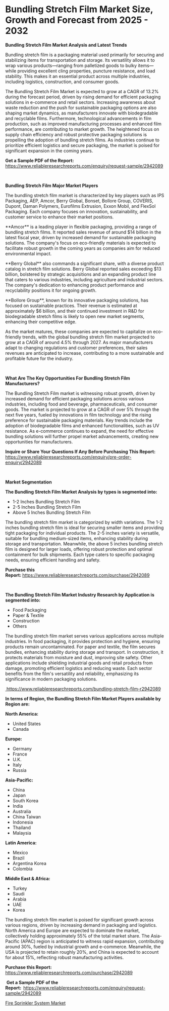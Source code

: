 <p><h1>Bundling Stretch Film Market Size, Growth and Forecast from 2025 - 2032</h1></p><p><strong>Bundling Stretch Film Market Analysis and Latest Trends</strong></p>
<p><p>Bundling stretch film is a packaging material used primarily for securing and stabilizing items for transportation and storage. Its versatility allows it to wrap various products—ranging from palletized goods to bulky items—while providing excellent cling properties, puncture resistance, and load stability. This makes it an essential product across multiple industries, including logistics, construction, and consumer goods.</p><p>The Bundling Stretch Film Market is expected to grow at a CAGR of 13.2% during the forecast period, driven by rising demand for efficient packaging solutions in e-commerce and retail sectors. Increasing awareness about waste reduction and the push for sustainable packaging options are also shaping market dynamics, as manufacturers innovate with biodegradable and recyclable films. Furthermore, technological advancements in film production, such as improved manufacturing processes and enhanced film performance, are contributing to market growth. The heightened focus on supply chain efficiency and robust protective packaging solutions is propelling the adoption of bundling stretch films. As industries continue to prioritize efficient logistics and secure packaging, the market is poised for significant expansion in the coming years.</p></p>
<p><strong>Get a Sample PDF of the Report:&nbsp;</strong> <a href="https://www.reliableresearchreports.com/enquiry/request-sample/2942089?utm_campaign=2960&utm_medium=2&utm_source=Github&utm_content=ia&utm_term=15032025&utm_id=bundling-stretch-film">https://www.reliableresearchreports.com/enquiry/request-sample/2942089</a></p>
<p>&nbsp;</p>
<p><strong>Bundling Stretch Film Major Market Players</strong></p>
<p><p>The bundling stretch film market is characterized by key players such as IPS Packaging, AEP, Amcor, Berry Global, Bonset, Bollore Group, COVERIS, Dupont, Daman Polymers, Eurofilms Extrusion, Exxon Mobil, and FlexSol Packaging. Each company focuses on innovation, sustainability, and customer service to enhance their market positions.</p><p>**Amcor** is a leading player in flexible packaging, providing a range of bundling stretch films. It reported sales revenue of around $14 billion in the latest fiscal year, driven by increased demand for sustainable packaging solutions. The company's focus on eco-friendly materials is expected to facilitate robust growth in the coming years as companies aim for reduced environmental impact.</p><p>**Berry Global** also commands a significant share, with a diverse product catalog in stretch film solutions. Berry Global reported sales exceeding $13 billion, bolstered by strategic acquisitions and an expanding product line that caters to various industries, including agriculture and industrial sectors. The company's dedication to enhancing product performance and recyclability positions it for ongoing growth.</p><p>**Bollore Group**, known for its innovative packaging solutions, has focused on sustainable practices. Their revenue is estimated at approximately $6 billion, and their continued investment in R&D for biodegradable stretch films is likely to open new market segments, enhancing their competitive edge.</p><p>As the market matures, these companies are expected to capitalize on eco-friendly trends, with the global bundling stretch film market projected to grow at a CAGR of around 4.5% through 2027. As major manufacturers adapt to changing regulations and customer preferences, their sales revenues are anticipated to increase, contributing to a more sustainable and profitable future for the industry.</p></p>
<p>&nbsp;</p>
<p><strong>What Are The Key Opportunities For Bundling Stretch Film Manufacturers?</strong></p>
<p><p>The Bundling Stretch Film market is witnessing robust growth, driven by increased demand for efficient packaging solutions across various industries, including food and beverage, pharmaceuticals, and consumer goods. The market is projected to grow at a CAGR of over 5% through the next five years, fueled by innovations in film technology and the rising preference for sustainable packaging materials. Key trends include the adoption of biodegradable films and enhanced functionalities, such as UV resistance. As e-commerce continues to expand, the need for effective bundling solutions will further propel market advancements, creating new opportunities for manufacturers.</p></p>
<p><strong>Inquire or Share Your Questions If Any Before Purchasing This Report:</strong> <a href="https://www.reliableresearchreports.com/enquiry/pre-order-enquiry/2942089?utm_campaign=2960&utm_medium=2&utm_source=Github&utm_content=ia&utm_term=15032025&utm_id=bundling-stretch-film">https://www.reliableresearchreports.com/enquiry/pre-order-enquiry/2942089</a></p>
<p>&nbsp;</p>
<p><strong>Market Segmentation</strong></p>
<p><strong>The Bundling Stretch Film Market Analysis by types is segmented into:</strong></p>
<p><ul><li>1-2 Inches Bundling Stretch Film</li><li>2-5 Inches Bundling Stretch Film</li><li>Above 5 Inches Bundling Stretch Film</li></ul></p>
<p><p>The bundling stretch film market is categorized by width variations. The 1-2 inches bundling stretch film is ideal for securing smaller items and providing tight packaging for individual products. The 2-5 inches variety is versatile, suitable for bundling medium-sized items, enhancing stability during storage and transportation. Meanwhile, the above 5 inches bundling stretch film is designed for larger loads, offering robust protection and optimal containment for bulk shipments. Each type caters to specific packaging needs, ensuring efficient handling and safety.</p></p>
<p><strong>Purchase this Report:&nbsp;</strong><a href="https://www.reliableresearchreports.com/purchase/2942089?utm_campaign=2960&utm_medium=2&utm_source=Github&utm_content=ia&utm_term=15032025&utm_id=bundling-stretch-film">https://www.reliableresearchreports.com/purchase/2942089</a></p>
<p>&nbsp;</p>
<p><strong>The Bundling Stretch Film Market Industry Research by Application is segmented into:</strong></p>
<p><ul><li>Food Packaging</li><li>Paper & Textile</li><li>Construction</li><li>Others</li></ul></p>
<p><p>The bundling stretch film market serves various applications across multiple industries. In food packaging, it provides protection and hygiene, ensuring products remain uncontaminated. For paper and textile, the film secures bundles, enhancing stability during storage and transport. In construction, it protects materials from moisture and dust, improving site safety. Other applications include shielding industrial goods and retail products from damage, promoting efficient logistics and reducing waste. Each sector benefits from the film's versatility and reliability, emphasizing its significance in modern packaging solutions.</p></p>
<p><a href="https://www.reliableresearchreports.com/bundling-stretch-film-r2942089?utm_campaign=2960&utm_medium=2&utm_source=Github&utm_content=ia&utm_term=15032025&utm_id=bundling-stretch-film">&nbsp;https://www.reliableresearchreports.com/bundling-stretch-film-r2942089</a></p>
<p><strong>In terms of Region, the Bundling Stretch Film Market Players available by Region are:</strong></p>
<p>
    <p> <strong> North America: </strong>
        <ul>
            <li>United States</li>
            <li>Canada</li>
        </ul>
        </p> 
    <p> <strong> Europe: </strong>
        <ul>
            <li>Germany</li>
            <li>France</li>
            <li>U.K.</li>
            <li>Italy</li>
            <li>Russia</li>
        </ul>
        </p> 
    <p> <strong> Asia-Pacific: </strong>
        <ul>
            <li>China</li>
            <li>Japan</li>
            <li>South Korea</li>
            <li>India</li>
            <li>Australia</li>
            <li>China Taiwan</li>
            <li>Indonesia</li>
            <li>Thailand</li>
            <li>Malaysia</li>
        </ul>
        </p> 
    <p> <strong> Latin America: </strong>
        <ul>
            <li>Mexico</li>
            <li>Brazil</li>
            <li>Argentina Korea</li>
            <li>Colombia</li>
        </ul>
        </p> 
    <p> <strong> Middle East & Africa: </strong>
        <ul>
            <li>Turkey</li>
            <li>Saudi</li>
            <li>Arabia</li>
            <li>UAE</li>
            <li>Korea</li>
        </ul>
    </p>
    </p>
<p><p>The bundling stretch film market is poised for significant growth across various regions, driven by increasing demand in packaging and logistics. North America and Europe are expected to dominate the market, collectively holding approximately 55% of the total market share. The Asia-Pacific (APAC) region is anticipated to witness rapid expansion, contributing around 30%, fueled by industrial growth and e-commerce. Meanwhile, the USA is projected to retain roughly 20%, and China is expected to account for about 15%, reflecting robust manufacturing activities.</p></p>
<p><strong>Purchase this Report: </strong><a href="https://www.reliableresearchreports.com/purchase/2942089?utm_campaign=2960&utm_medium=2&utm_source=Github&utm_content=ia&utm_term=15032025&utm_id=bundling-stretch-film">https://www.reliableresearchreports.com/purchase/2942089</a></p>
<p>&nbsp;<strong>Get a Sample PDF of the Report:&nbsp;&nbsp;</strong><a href="https://www.reliableresearchreports.com/enquiry/request-sample/2942089?utm_campaign=2960&utm_medium=2&utm_source=Github&utm_content=ia&utm_term=15032025&utm_id=bundling-stretch-film">https://www.reliableresearchreports.com/enquiry/request-sample/2942089</a></p>
<p><strong></strong></p>
<p><p><a href="https://github.com/hunanuzmez/Market-Research-Report-List-1/blob/main/fire-sprinkler-system-market.md?utm_campaign=2960&utm_medium=2&utm_source=Github&utm_content=ia&utm_term=15032025&utm_id=bundling-stretch-film">Fire Sprinkler System Market</a></p></p>
